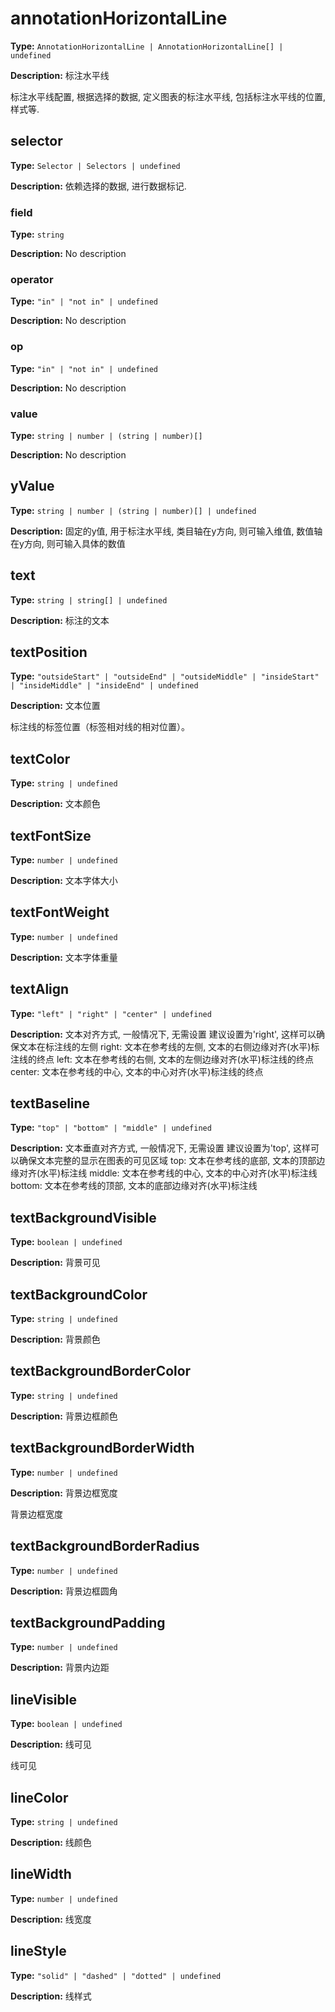 # annotationHorizontalLine

**Type:** `AnnotationHorizontalLine | AnnotationHorizontalLine[] | undefined`

**Description:**
标注水平线
  
  标注水平线配置, 根据选择的数据, 定义图表的标注水平线, 包括标注水平线的位置, 样式等.


## selector

**Type:** `Selector | Selectors | undefined`

**Description:**
依赖选择的数据, 进行数据标记.


### field

**Type:** `string`

**Description:**
No description

### operator

**Type:** `"in" | "not in" | undefined`

**Description:**
No description

### op

**Type:** `"in" | "not in" | undefined`

**Description:**
No description

### value

**Type:** `string | number | (string | number)[]`

**Description:**
No description

## yValue

**Type:** `string | number | (string | number)[] | undefined`

**Description:**
固定的y值, 用于标注水平线, 类目轴在y方向, 则可输入维值, 数值轴在y方向, 则可输入具体的数值

## text

**Type:** `string | string[] | undefined`

**Description:**
标注的文本

## textPosition

**Type:** `"outsideStart" | "outsideEnd" | "outsideMiddle" | "insideStart" | "insideMiddle" | "insideEnd" | undefined`

**Description:**
文本位置
  
  标注线的标签位置（标签相对线的相对位置）。

## textColor

**Type:** `string | undefined`

**Description:**
文本颜色

## textFontSize

**Type:** `number | undefined`

**Description:**
文本字体大小

## textFontWeight

**Type:** `number | undefined`

**Description:**
文本字体重量

## textAlign

**Type:** `"left" | "right" | "center" | undefined`

**Description:**
文本对齐方式, 一般情况下, 无需设置
  建议设置为'right', 这样可以确保文本在标注线的左侧
  right: 文本在参考线的左侧, 文本的右侧边缘对齐(水平)标注线的终点
  left: 文本在参考线的右侧, 文本的左侧边缘对齐(水平)标注线的终点
  center: 文本在参考线的中心, 文本的中心对齐(水平)标注线的终点

## textBaseline

**Type:** `"top" | "bottom" | "middle" | undefined`

**Description:**
文本垂直对齐方式, 一般情况下, 无需设置
  建议设置为'top', 这样可以确保文本完整的显示在图表的可见区域
  top: 文本在参考线的底部, 文本的顶部边缘对齐(水平)标注线
  middle: 文本在参考线的中心, 文本的中心对齐(水平)标注线
  bottom: 文本在参考线的顶部, 文本的底部边缘对齐(水平)标注线

## textBackgroundVisible

**Type:** `boolean | undefined`

**Description:**
背景可见

## textBackgroundColor

**Type:** `string | undefined`

**Description:**
背景颜色

## textBackgroundBorderColor

**Type:** `string | undefined`

**Description:**
背景边框颜色

## textBackgroundBorderWidth

**Type:** `number | undefined`

**Description:**
背景边框宽度
  
  背景边框宽度

## textBackgroundBorderRadius

**Type:** `number | undefined`

**Description:**
背景边框圆角

## textBackgroundPadding

**Type:** `number | undefined`

**Description:**
背景内边距

## lineVisible

**Type:** `boolean | undefined`

**Description:**
线可见
  
  线可见

## lineColor

**Type:** `string | undefined`

**Description:**
线颜色

## lineWidth

**Type:** `number | undefined`

**Description:**
线宽度

## lineStyle

**Type:** `"solid" | "dashed" | "dotted" | undefined`

**Description:**
线样式

